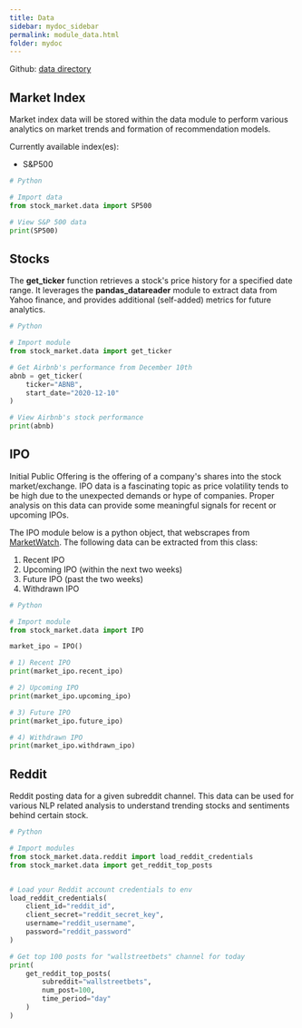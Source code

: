 ```yaml
---
title: Data
sidebar: mydoc_sidebar
permalink: module_data.html
folder: mydoc
---
```


Github: [data directory](https://github.com/jk1mm/stock-market/tree/release/stock_market/data)

## Market Index

Market index data will be stored within the data module to perform
various analytics on market trends and formation of recommendation models.

Currently available index(es):
 - S&P500

```python
# Python

# Import data
from stock_market.data import SP500

# View S&P 500 data
print(SP500)

```

## Stocks

The **get_ticker** function retrieves a stock's price history for a specified date range.
It leverages the **pandas_datareader** module to extract data from Yahoo finance, and provides
additional (self-added) metrics for future analytics.

```python
# Python

# Import module
from stock_market.data import get_ticker

# Get Airbnb's performance from December 10th
abnb = get_ticker(
    ticker="ABNB",
    start_date="2020-12-10"
)

# View Airbnb's stock performance
print(abnb)

```

## IPO

Initial Public Offering is the offering of a company's shares into the stock market/exchange.
IPO data is a fascinating topic as price volatility tends to be high due to the unexpected demands
or hype of companies. Proper analysis on this data can provide some meaningful signals for recent
or upcoming IPOs.

The IPO module below is a python object, that webscrapes from
[MarketWatch](https://www.marketwatch.com/tools/ipo-calendar). The following data can be extracted
from this class:
1. Recent IPO
2. Upcoming IPO (within the next two weeks)
3. Future IPO (past the two weeks)
4. Withdrawn IPO


```python
# Python

# Import module
from stock_market.data import IPO

market_ipo = IPO()

# 1) Recent IPO
print(market_ipo.recent_ipo)

# 2) Upcoming IPO
print(market_ipo.upcoming_ipo)

# 3) Future IPO
print(market_ipo.future_ipo)

# 4) Withdrawn IPO
print(market_ipo.withdrawn_ipo)

```

## Reddit

Reddit posting data for a given subreddit channel. This data can be used
for various NLP related analysis to understand trending stocks and sentiments
behind certain stock.

```python
# Python

# Import modules
from stock_market.data.reddit import load_reddit_credentials
from stock_market.data import get_reddit_top_posts


# Load your Reddit account credentials to env
load_reddit_credentials(
    client_id="reddit_id",
    client_secret="reddit_secret_key",
    username="reddit_username",
    password="reddit_password"
)

# Get top 100 posts for "wallstreetbets" channel for today
print(
    get_reddit_top_posts(
        subreddit="wallstreetbets",
        num_post=100,
        time_period="day"
    )
)

```

